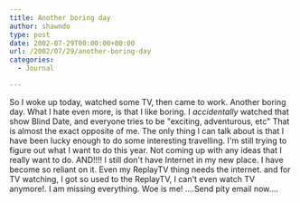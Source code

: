 ```yaml
---
title: Another boring day
author: shawndo
type: post
date: 2002-07-29T00:00:00+00:00
url: /2002/07/29/another-boring-day
categories:
  - Journal

---
```

So I woke up today, watched some TV, then came to work. Another boring day. What I hate even more, is that I like boring. I _accidentally_ watched that show Blind Date, and everyone tries to be "exciting, adventurous, etc" That is almost the exact opposite of me. The only thing I can talk about is that I have been lucky enough to do some interesting travelling. I'm still trying to figure out what I want to do this year. Not coming up with any ideas that I really want to do. AND!!!! I still don't have Internet in my new place. I have become so reliant on it. Even my ReplayTV thing needs the internet. and for TV watching, I got so used to the ReplayTV, I can't even watch TV anymore!. I am missing everything. Woe is me! ....Send pity email now....